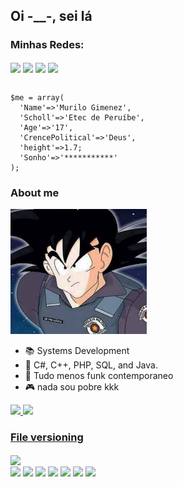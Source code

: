 ## Oi -__-, sei lá
<h3>Minhas Redes:</h3>
<div style="display: inline_block">
  <a href="https://www.facebook.com/profile.php?id=100011276137293" target="_blank"><img align="center" height="30" src="https://img.shields.io/badge/Facebook-1877F2?style=for-the-badge&logo=facebook&logoColor=white"></a>
  <a href="https://github.com/murilouwu" target="_blank"><img align="center" height="30" src="https://img.shields.io/badge/GitHub-100000?style=for-the-badge&logo=github&logoColor=white"></a>
  <a href="https://twitter.com/v43410730" target="_blank"><img align="center" height="30" src="https://img.shields.io/badge/GitHub-100000?style=for-the-badge&logo=github&logoColor=white"></a>
  <a href="https://www.youtube.com/channel/UC5j326FDOeG70i3KixHsTSw" target="_blank"><img align="center" height="30" src="https://img.shields.io/badge/GitHub-100000?style=for-the-badge&logo=github&logoColor=white"></a>
</div><br>

```
$me = array(
  'Name'=>'Murilo Gimenez',
  'Scholl'=>'Etec de Peruíbe',
  'Age'=>'17',
  'CrencePolitical'=>'Deus',
  'height'=>1.7;
  'Sonho'=>'***********'
);

```

### About me
<div>
  <img src="murilaw.png" height="200px">
</div>
<ul>
<li>📚 Systems Development</li>
<li>📖 C#, C++, PHP, SQL, and Java.</li>
<li>🎵 Tudo menos funk contemporaneo</li>
<li>🎮 nada sou pobre kkk</li>
</ul>

<div>
  <a href="https://github.com/murilouwu">
  <img height="180em" src="https://github-readme-stats.vercel.app/api?username=murilouwu&show_icons=true&theme=blue-green&include_all_commits=true&count_private=true"/>
  <img height="180em" src="https://github-readme-stats.vercel.app/api/top-langs/?username=murilouwu&layout=compact&langs_count=7&theme=blue-green"/>
</div>

<h3>File versioning</h3>
<div>
  <a href="https://github.com/murilouwu" target="_blank"><img align="center" height="30" src="https://img.shields.io/badge/GitHub-100000?style=for-the-badge&logo=github&logoColor=white"></a>
</div>

<div style="display: inline_block">
  <a href="https://github.com/murilouwu?tab=repositories&q=&type=&language=javascript&sort="><img align="center" height="30" src="https://img.shields.io/badge/JavaScript-F7DF1E?style=for-the-badge&logo=javascript&logoColor=black"></a>
  <a href="https://github.com/murilouwu?tab=repositories&q=&type=&language=html&sort="><img align="center" height="30" src="https://img.shields.io/badge/HTML5-E34F26?style=for-the-badge&logo=html5&logoColor=white"></a>
  <a href="https://github.com/murilouwu?tab=repositories&q=&type=&language=css&sort="><img align="center"  height="30"src="https://img.shields.io/badge/CSS3-1572B6?style=for-the-badge&logo=css3&logoColor=white"></a>
  <a href="https://github.com/murilouwu?tab=repositories&q=&type=&language=c%23&sort="><img align="center"  height="30"src="https://img.shields.io/badge/C%23-239120?style=for-the-badge&logo=c-sharp&logoColor=white"></a>
  <a href="https://github.com/murilouwu"><img align="center"  height="30"  src="https://img.shields.io/badge/MySQL-00000F?style=for-the-badge&logo=mysql&logoColor=white"></a>
  <a href="https://github.com/murilouwu"><img align="center"  height="30" src="https://img.shields.io/badge/PHP-777BB4?style=for-the-badge&logo=php&logoColor=white" /></a>
  <a href="https://github.com/murilouwu"><img align="center"  height="30" src="https://img.shields.io/badge/C%2B%2B-00599C?style=for-the-badge&logo=c%2B%2B&logoColor=white" /></a>
</div>
<br>
<div>
